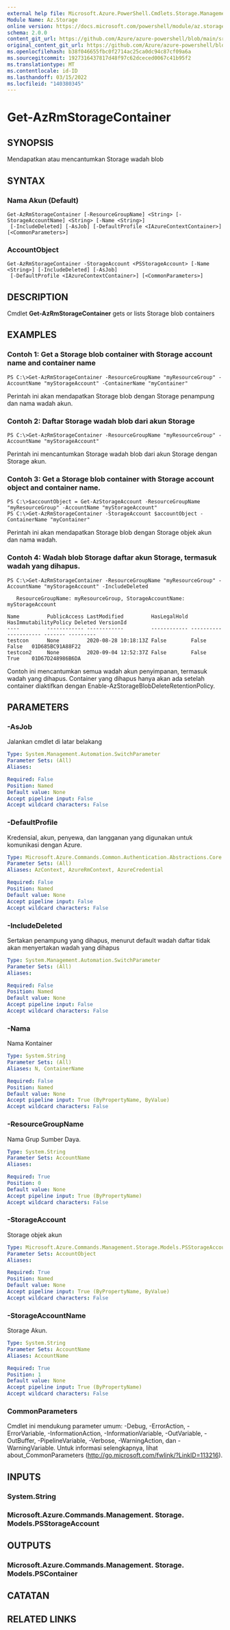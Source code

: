 ```yaml
---
external help file: Microsoft.Azure.PowerShell.Cmdlets.Storage.Management.dll-Help.xml
Module Name: Az.Storage
online version: https://docs.microsoft.com/powershell/module/az.storage/get-azrmstoragecontainer
schema: 2.0.0
content_git_url: https://github.com/Azure/azure-powershell/blob/main/src/Storage/Storage.Management/help/Get-AzRmStorageContainer.md
original_content_git_url: https://github.com/Azure/azure-powershell/blob/main/src/Storage/Storage.Management/help/Get-AzRmStorageContainer.md
ms.openlocfilehash: b38f046655fbc0f2714ac25ca0dc94c87cf09a6a
ms.sourcegitcommit: 1927316437817d48f97c62dceced0067c41b95f2
ms.translationtype: MT
ms.contentlocale: id-ID
ms.lasthandoff: 03/15/2022
ms.locfileid: "140380345"
---
```

# Get-AzRmStorageContainer

## SYNOPSIS
Mendapatkan atau mencantumkan Storage wadah blob

## SYNTAX

### Nama Akun (Default)
```
Get-AzRmStorageContainer [-ResourceGroupName] <String> [-StorageAccountName] <String> [-Name <String>]
 [-IncludeDeleted] [-AsJob] [-DefaultProfile <IAzureContextContainer>] [<CommonParameters>]
```

### AccountObject
```
Get-AzRmStorageContainer -StorageAccount <PSStorageAccount> [-Name <String>] [-IncludeDeleted] [-AsJob]
 [-DefaultProfile <IAzureContextContainer>] [<CommonParameters>]
```

## DESCRIPTION
Cmdlet **Get-AzRmStorageContainer** gets or lists Storage blob containers

## EXAMPLES

### Contoh 1: Get a Storage blob container with Storage account name and container name
```
PS C:\>Get-AzRmStorageContainer -ResourceGroupName "myResourceGroup" -AccountName "myStorageAccount" -ContainerName "myContainer"
```

Perintah ini akan mendapatkan Storage blob dengan Storage penampung dan nama wadah akun.

### Contoh 2: Daftar Storage wadah blob dari akun Storage
```
PS C:\>Get-AzRmStorageContainer -ResourceGroupName "myResourceGroup" -AccountName "myStorageAccount"
```

Perintah ini mencantumkan Storage wadah blob dari akun Storage dengan Storage akun.

### Contoh 3: Get a Storage blob container with Storage account object and container name.
```
PS C:\>$accountObject = Get-AzStorageAccount -ResourceGroupName "myResourceGroup" -AccountName "myStorageAccount"
PS C:\>Get-AzRmStorageContainer -StorageAccount $accountObject -ContainerName "myContainer"
```

Perintah ini akan mendapatkan Storage blob dengan Storage objek akun dan nama wadah.

### Contoh 4: Wadah blob Storage daftar akun Storage, termasuk wadah yang dihapus.
```
PS C:\>Get-AzRmStorageContainer -ResourceGroupName "myResourceGroup" -AccountName "myStorageAccount" -IncludeDeleted

   ResourceGroupName: myResourceGroup, StorageAccountName: myStorageAccount

Name         PublicAccess LastModified         HasLegalHold HasImmutabilityPolicy Deleted VersionId  
----         ------------ ------------         ------------ --------------------- ------- ---------  
testcon      None         2020-08-28 10:18:13Z False        False                 False   01D685BC91A88F22
testcon2     None         2020-09-04 12:52:37Z False        False                 True    01D67D248986B6DA
```

Contoh ini mencantumkan semua wadah akun penyimpanan, termasuk wadah yang dihapus.
Container yang dihapus hanya akan ada setelah container diaktifkan dengan Enable-AzStorageBlobDeleteRetentionPolicy.

## PARAMETERS

### -AsJob
Jalankan cmdlet di latar belakang

```yaml
Type: System.Management.Automation.SwitchParameter
Parameter Sets: (All)
Aliases:

Required: False
Position: Named
Default value: None
Accept pipeline input: False
Accept wildcard characters: False
```

### -DefaultProfile
Kredensial, akun, penyewa, dan langganan yang digunakan untuk komunikasi dengan Azure.

```yaml
Type: Microsoft.Azure.Commands.Common.Authentication.Abstractions.Core.IAzureContextContainer
Parameter Sets: (All)
Aliases: AzContext, AzureRmContext, AzureCredential

Required: False
Position: Named
Default value: None
Accept pipeline input: False
Accept wildcard characters: False
```

### -IncludeDeleted
Sertakan penampung yang dihapus, menurut default wadah daftar tidak akan menyertakan wadah yang dihapus

```yaml
Type: System.Management.Automation.SwitchParameter
Parameter Sets: (All)
Aliases:

Required: False
Position: Named
Default value: None
Accept pipeline input: False
Accept wildcard characters: False
```

### -Nama
Nama Kontainer

```yaml
Type: System.String
Parameter Sets: (All)
Aliases: N, ContainerName

Required: False
Position: Named
Default value: None
Accept pipeline input: True (ByPropertyName, ByValue)
Accept wildcard characters: False
```

### -ResourceGroupName
Nama Grup Sumber Daya.

```yaml
Type: System.String
Parameter Sets: AccountName
Aliases:

Required: True
Position: 0
Default value: None
Accept pipeline input: True (ByPropertyName)
Accept wildcard characters: False
```

### -StorageAccount
Storage objek akun

```yaml
Type: Microsoft.Azure.Commands.Management.Storage.Models.PSStorageAccount
Parameter Sets: AccountObject
Aliases:

Required: True
Position: Named
Default value: None
Accept pipeline input: True (ByPropertyName, ByValue)
Accept wildcard characters: False
```

### -StorageAccountName
Storage Akun.

```yaml
Type: System.String
Parameter Sets: AccountName
Aliases: AccountName

Required: True
Position: 1
Default value: None
Accept pipeline input: True (ByPropertyName)
Accept wildcard characters: False
```

### CommonParameters
Cmdlet ini mendukung parameter umum: -Debug, -ErrorAction, -ErrorVariable, -InformationAction, -InformationVariable, -OutVariable, -OutBuffer, -PipelineVariable, -Verbose, -WarningAction, dan -WarningVariable. Untuk informasi selengkapnya, lihat about_CommonParameters (http://go.microsoft.com/fwlink/?LinkID=113216).

## INPUTS

### System.String

### Microsoft.Azure.Commands.Management. Storage. Models.PSStorageAccount

## OUTPUTS

### Microsoft.Azure.Commands.Management. Storage. Models.PSContainer

## CATATAN

## RELATED LINKS
